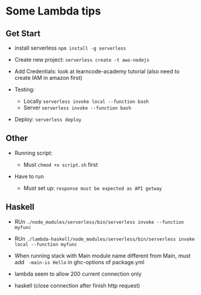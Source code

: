 # Some Lambda tips

## Get Start

- install serverless `npm install -g serverless`

- Create new project: `serverless create -t aws-nodejs`

- Add Credentials: look at learncode-academy tutorial (also need to create IAM in amazon first)

- Testing: 
    - Locally `serverless invoke local --function bash`
    - Server `serverless invoke --function bash`

- Deploy: `serverless deploy`

## Other

- Running script: 
    - Must `chmod +x script.sh` first

- Have to run
    - Must set up: `response must be expected as API getway`

## Haskell
- RUn `./node_modules/serverless/bin/serverless invoke --function myfunc `
- RUn `./lambda-haskell/node_modules/serverless/bin/serverless invoke local --function myfunc `

- When running stack with Main module name different from Main, must add ` -main-is Hello` in ghc-options of package.yml
- lambda seem to allow 200 current connection only

- haskell (close connection after finish http request)
